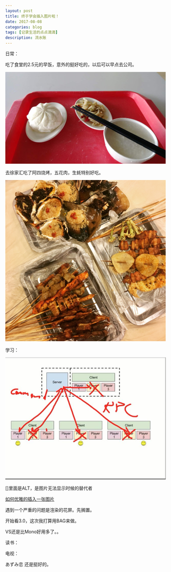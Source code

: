 ```yaml
---
layout: post
title: 终于学会插入图片啦！
date: 2017-08-08
categories: blog
tags: [记录生活的点点滴滴]
description: 流水账
---
```


日常：

吃了食堂的2.5元的早饭，意外的挺好吃的，以后可以早点去公司。

![2.5元的早饭](https://raw.githubusercontent.com/cksmct/MarkdownPhotos/master/breakfast.jpg)

去徐家汇吃了阿四烧烤，五花肉，生蚝特别好吃。

![阿四](https://raw.githubusercontent.com/cksmct/MarkdownPhotos/master/%E9%98%BF%E5%9B%9B.jpg)

学习：

![RPC](https://raw.githubusercontent.com/cksmct/MarkdownPhotos/master/unity/rpc.jpg)

[]里面是ALT，是图片无法显示时候的替代者

[如何优雅的插入一张图片](http://blog.csdn.net/monkey_lzl/article/details/57480599)

遇到一个严重的问题是渲染的花屏。先搁置。

开始看3.0，这次我打算用BAG来做。

VS还是比Mono好用多了。。

读书：



电视：

あずみ恋 还是挺好的。




